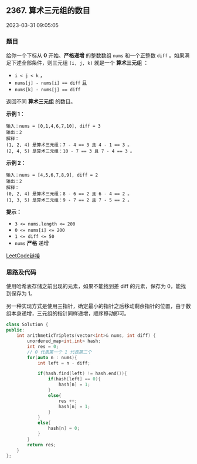 ## 2367. 算术三元组的数目

2023-03-31 09:05:05

### 题目

给你一个下标从 **0** 开始、**严格递增** 的整数数组 ``nums`` 和一个正整数 ``diff`` 。如果满足下述全部条件，则三元组 ``(i, j, k)`` 就是一个 **算术三元组** ：


- ``i < j < k`` ，
- ``nums[j] - nums[i] == diff`` 且
- ``nums[k] - nums[j] == diff``


返回不同 **算术三元组** 的数目。

 

**示例 1：**

```
输入：nums = [0,1,4,6,7,10], diff = 3
输出：2
解释：
(1, 2, 4) 是算术三元组：7 - 4 == 3 且 4 - 1 == 3 。
(2, 4, 5) 是算术三元组：10 - 7 == 3 且 7 - 4 == 3 。
```

**示例 2：**

```
输入：nums = [4,5,6,7,8,9], diff = 2
输出：2
解释：
(0, 2, 4) 是算术三元组：8 - 6 == 2 且 6 - 4 == 2 。
(1, 3, 5) 是算术三元组：9 - 7 == 2 且 7 - 5 == 2 。
```

 

**提示：**


- ``3 <= nums.length <= 200``
- ``0 <= nums[i] <= 200``
- ``1 <= diff <= 50``
- ``nums`` **严格** 递增



[LeetCode链接](https://leetcode-cn.com/problems/number-of-arithmetic-triplets/)

### 思路及代码

使用哈希表存储之前出现的元素，如果不能找到差 diff 的元素，保存为 0，能找到保存为 1。

另一种实现方式是使用三指针，确定最小的指针之后移动剩余指针的位置，由于数组本身递增，三元组的指针同样递增，顺序移动即可。

```cpp
class Solution {
public:
    int arithmeticTriplets(vector<int>& nums, int diff) {
        unordered_map<int,int> hash;
        int res = 0;
        // 0 代表第一个 1 代表第二个
        for(auto n : nums){
            int left = n - diff;

            if(hash.find(left) != hash.end()){
                if(hash[left] == 0){
                    hash[n] = 1;
                }
                else{
                    res ++;
                    hash[n] = 1;
                }
            }
            else{
                hash[n] = 0;
            }
        }
        return res;
    }
};
```
